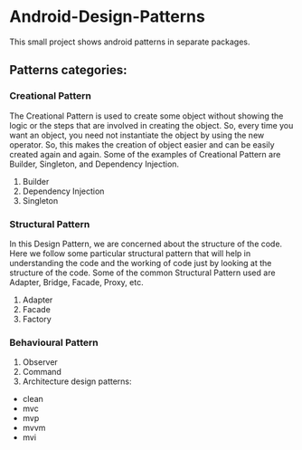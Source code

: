 # Android-Design-Patterns
This small project shows android patterns in separate packages.

## Patterns categories:

### Creational Pattern
The Creational Pattern is used to create some object without showing the logic or the steps that are involved in creating the object. So, every time you want an object, you need not instantiate the object by using the new operator. So, this makes the creation of object easier and can be easily created again and again. Some of the examples of Creational Pattern are Builder, Singleton, and Dependency Injection.

1. Builder
2. Dependency Injection
3. Singleton


### Structural Pattern
In this Design Pattern, we are concerned about the structure of the code. Here we follow some particular structural pattern that will help in understanding the code and the working of code just by looking at the structure of the code. Some of the common Structural Pattern used are Adapter, Bridge, Facade, Proxy, etc.

1. Adapter
2. Facade
3. Factory


### Behavioural Pattern
1. Observer
2. Command
3. Architecture design patterns:
 - clean
 - mvc
 - mvp
 - mvvm
 - mvi
